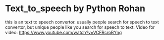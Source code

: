 # Text_to_speech by Python Rohan

this is an text to speech convertor. usually people search for speech to text convertor, but unique people like you search for speech to text. Video for video:
https://www.youtube.com/watch?v=VCFRcroBYng
